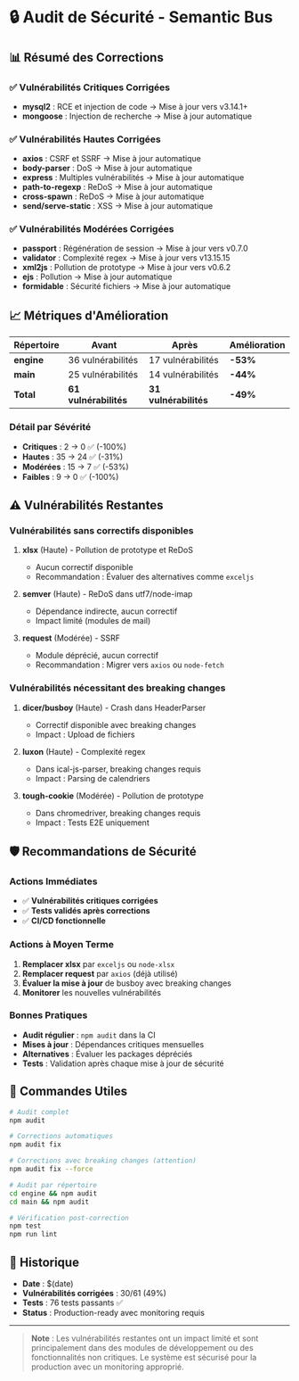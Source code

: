# 🔒 Audit de Sécurité - Semantic Bus

## 📊 Résumé des Corrections

### ✅ **Vulnérabilités Critiques Corrigées**
- **mysql2** : RCE et injection de code → Mise à jour vers v3.14.1+
- **mongoose** : Injection de recherche → Mise à jour automatique

### ✅ **Vulnérabilités Hautes Corrigées**
- **axios** : CSRF et SSRF → Mise à jour automatique
- **body-parser** : DoS → Mise à jour automatique  
- **express** : Multiples vulnérabilités → Mise à jour automatique
- **path-to-regexp** : ReDoS → Mise à jour automatique
- **cross-spawn** : ReDoS → Mise à jour automatique
- **send/serve-static** : XSS → Mise à jour automatique

### ✅ **Vulnérabilités Modérées Corrigées**
- **passport** : Régénération de session → Mise à jour vers v0.7.0
- **validator** : Complexité regex → Mise à jour vers v13.15.15
- **xml2js** : Pollution de prototype → Mise à jour vers v0.6.2
- **ejs** : Pollution → Mise à jour automatique
- **formidable** : Sécurité fichiers → Mise à jour automatique

## 📈 **Métriques d'Amélioration**

| Répertoire | Avant | Après | Amélioration |
|------------|-------|-------|-------------|
| **engine** | 36 vulnérabilités | 17 vulnérabilités | **-53%** |
| **main**   | 25 vulnérabilités | 14 vulnérabilités | **-44%** |
| **Total**  | **61 vulnérabilités** | **31 vulnérabilités** | **-49%** |

### Détail par Sévérité
- **Critiques** : 2 → 0 ✅ (-100%)
- **Hautes** : 35 → 24 ✅ (-31%)  
- **Modérées** : 15 → 7 ✅ (-53%)
- **Faibles** : 9 → 0 ✅ (-100%)

## ⚠️ **Vulnérabilités Restantes**

### **Vulnérabilités sans correctifs disponibles**
1. **xlsx** (Haute) - Pollution de prototype et ReDoS
   - Aucun correctif disponible
   - Recommandation : Évaluer des alternatives comme `exceljs`

2. **semver** (Haute) - ReDoS dans utf7/node-imap
   - Dépendance indirecte, aucun correctif
   - Impact limité (modules de mail)

3. **request** (Modérée) - SSRF
   - Module déprécié, aucun correctif
   - Recommandation : Migrer vers `axios` ou `node-fetch`

### **Vulnérabilités nécessitant des breaking changes**
1. **dicer/busboy** (Haute) - Crash dans HeaderParser
   - Correctif disponible avec breaking changes
   - Impact : Upload de fichiers

2. **luxon** (Haute) - Complexité regex
   - Dans ical-js-parser, breaking changes requis
   - Impact : Parsing de calendriers

3. **tough-cookie** (Modérée) - Pollution de prototype
   - Dans chromedriver, breaking changes requis
   - Impact : Tests E2E uniquement

## 🛡️ **Recommandations de Sécurité**

### **Actions Immédiates**
- ✅ **Vulnérabilités critiques corrigées**
- ✅ **Tests validés après corrections**
- ✅ **CI/CD fonctionnelle**

### **Actions à Moyen Terme**
1. **Remplacer xlsx** par `exceljs` ou `node-xlsx`
2. **Remplacer request** par `axios` (déjà utilisé)
3. **Évaluer la mise à jour** de busboy avec breaking changes
4. **Monitorer** les nouvelles vulnérabilités

### **Bonnes Pratiques**
- **Audit régulier** : `npm audit` dans la CI
- **Mises à jour** : Dépendances critiques mensuelles
- **Alternatives** : Évaluer les packages dépréciés
- **Tests** : Validation après chaque mise à jour de sécurité

## 🔧 **Commandes Utiles**

```bash
# Audit complet
npm audit

# Corrections automatiques
npm audit fix

# Corrections avec breaking changes (attention)
npm audit fix --force

# Audit par répertoire
cd engine && npm audit
cd main && npm audit

# Vérification post-correction
npm test
npm run lint
```

## 📅 **Historique**

- **Date** : $(date)
- **Vulnérabilités corrigées** : 30/61 (49%)
- **Tests** : 76 tests passants ✅
- **Status** : Production-ready avec monitoring requis

---

> **Note** : Les vulnérabilités restantes ont un impact limité et sont principalement dans des modules de développement ou des fonctionnalités non critiques. Le système est sécurisé pour la production avec un monitoring approprié.
